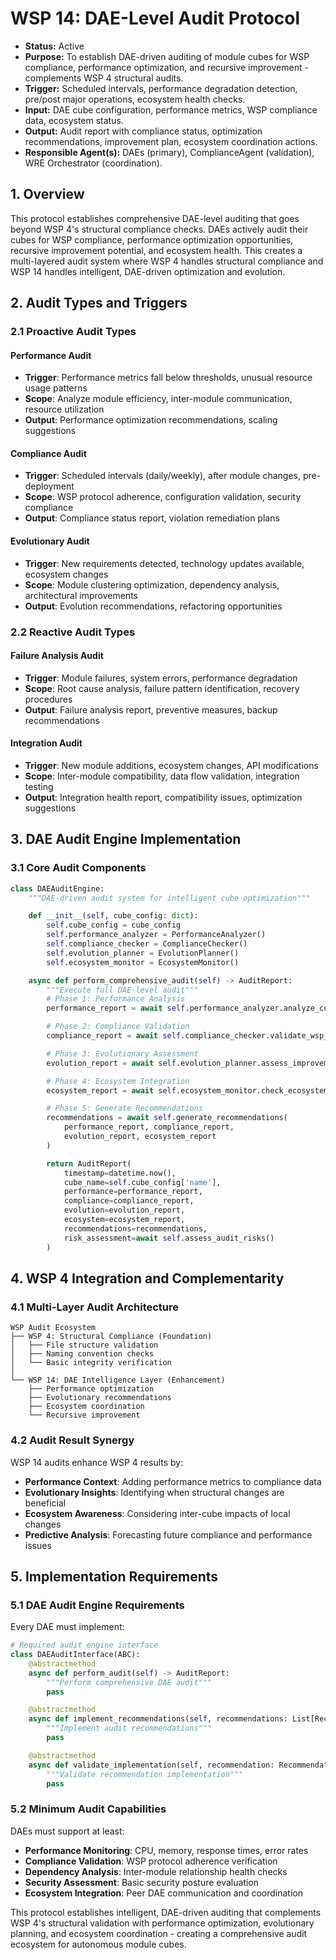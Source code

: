 # WSP 14: DAE-Level Audit Protocol
- **Status:** Active
- **Purpose:** To establish DAE-driven auditing of module cubes for WSP compliance, performance optimization, and recursive improvement - complements WSP 4 structural audits.
- **Trigger:** Scheduled intervals, performance degradation detection, pre/post major operations, ecosystem health checks.
- **Input:** DAE cube configuration, performance metrics, WSP compliance data, ecosystem status.
- **Output:** Audit report with compliance status, optimization recommendations, improvement plan, ecosystem coordination actions.
- **Responsible Agent(s):** DAEs (primary), ComplianceAgent (validation), WRE Orchestrator (coordination).

## 1. Overview

This protocol establishes comprehensive DAE-level auditing that goes beyond WSP 4's structural compliance checks. DAEs actively audit their cubes for WSP compliance, performance optimization opportunities, recursive improvement potential, and ecosystem health. This creates a multi-layered audit system where WSP 4 handles structural compliance and WSP 14 handles intelligent, DAE-driven optimization and evolution.

## 2. Audit Types and Triggers

### 2.1 Proactive Audit Types

#### Performance Audit
- **Trigger**: Performance metrics fall below thresholds, unusual resource usage patterns
- **Scope**: Analyze module efficiency, inter-module communication, resource utilization
- **Output**: Performance optimization recommendations, scaling suggestions

#### Compliance Audit
- **Trigger**: Scheduled intervals (daily/weekly), after module changes, pre-deployment
- **Scope**: WSP protocol adherence, configuration validation, security compliance
- **Output**: Compliance status report, violation remediation plans

#### Evolutionary Audit
- **Trigger**: New requirements detected, technology updates available, ecosystem changes
- **Scope**: Module clustering optimization, dependency analysis, architectural improvements
- **Output**: Evolution recommendations, refactoring opportunities

### 2.2 Reactive Audit Types

#### Failure Analysis Audit
- **Trigger**: Module failures, system errors, performance degradation
- **Scope**: Root cause analysis, failure pattern identification, recovery procedures
- **Output**: Failure analysis report, preventive measures, backup recommendations

#### Integration Audit
- **Trigger**: New module additions, ecosystem changes, API modifications
- **Scope**: Inter-module compatibility, data flow validation, integration testing
- **Output**: Integration health report, compatibility issues, optimization suggestions

## 3. DAE Audit Engine Implementation

### 3.1 Core Audit Components

```python
class DAEAuditEngine:
    """DAE-driven audit system for intelligent cube optimization"""

    def __init__(self, cube_config: dict):
        self.cube_config = cube_config
        self.performance_analyzer = PerformanceAnalyzer()
        self.compliance_checker = ComplianceChecker()
        self.evolution_planner = EvolutionPlanner()
        self.ecosystem_monitor = EcosystemMonitor()

    async def perform_comprehensive_audit(self) -> AuditReport:
        """Execute full DAE-level audit"""
        # Phase 1: Performance Analysis
        performance_report = await self.performance_analyzer.analyze_cube_performance()

        # Phase 2: Compliance Validation
        compliance_report = await self.compliance_checker.validate_wsp_compliance()

        # Phase 3: Evolutionary Assessment
        evolution_report = await self.evolution_planner.assess_improvement_opportunities()

        # Phase 4: Ecosystem Integration
        ecosystem_report = await self.ecosystem_monitor.check_ecosystem_health()

        # Phase 5: Generate Recommendations
        recommendations = await self.generate_recommendations(
            performance_report, compliance_report,
            evolution_report, ecosystem_report
        )

        return AuditReport(
            timestamp=datetime.now(),
            cube_name=self.cube_config['name'],
            performance=performance_report,
            compliance=compliance_report,
            evolution=evolution_report,
            ecosystem=ecosystem_report,
            recommendations=recommendations,
            risk_assessment=await self.assess_audit_risks()
        )
```

## 4. WSP 4 Integration and Complementarity

### 4.1 Multi-Layer Audit Architecture

```
WSP Audit Ecosystem
├── WSP 4: Structural Compliance (Foundation)
│   ├── File structure validation
│   ├── Naming convention checks
│   └── Basic integrity verification
│
└── WSP 14: DAE Intelligence Layer (Enhancement)
    ├── Performance optimization
    ├── Evolutionary recommendations
    ├── Ecosystem coordination
    └── Recursive improvement
```

### 4.2 Audit Result Synergy

WSP 14 audits enhance WSP 4 results by:
- **Performance Context**: Adding performance metrics to compliance data
- **Evolutionary Insights**: Identifying when structural changes are beneficial
- **Ecosystem Awareness**: Considering inter-cube impacts of local changes
- **Predictive Analysis**: Forecasting future compliance and performance issues

## 5. Implementation Requirements

### 5.1 DAE Audit Engine Requirements

Every DAE must implement:
```python
# Required audit engine interface
class DAEAuditInterface(ABC):
    @abstractmethod
    async def perform_audit(self) -> AuditReport:
        """Perform comprehensive DAE audit"""
        pass

    @abstractmethod
    async def implement_recommendations(self, recommendations: List[Recommendation]):
        """Implement audit recommendations"""
        pass

    @abstractmethod
    async def validate_implementation(self, recommendation: Recommendation) -> bool:
        """Validate recommendation implementation"""
        pass
```

### 5.2 Minimum Audit Capabilities

DAEs must support at least:
- **Performance Monitoring**: CPU, memory, response times, error rates
- **Compliance Validation**: WSP protocol adherence verification
- **Dependency Analysis**: Inter-module relationship health checks
- **Security Assessment**: Basic security posture evaluation
- **Ecosystem Integration**: Peer DAE communication and coordination

This protocol establishes intelligent, DAE-driven auditing that complements WSP 4's structural validation with performance optimization, evolutionary planning, and ecosystem coordination - creating a comprehensive audit ecosystem for autonomous module cubes. 